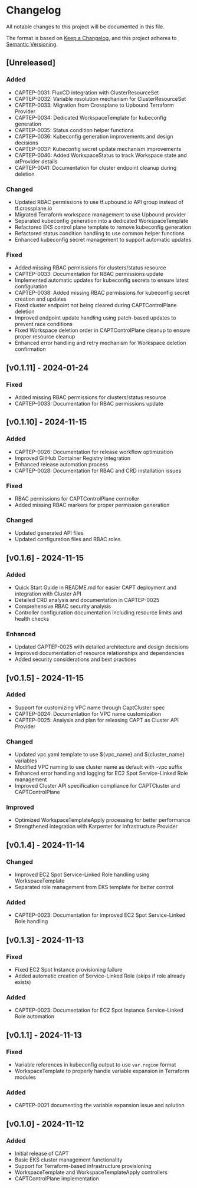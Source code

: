 # Changelog

All notable changes to this project will be documented in this file.

The format is based on [Keep a Changelog](https://keepachangelog.com/en/1.0.0/),
and this project adheres to [Semantic Versioning](https://semver.org/spec/v2.0.0.html).

## [Unreleased]

### Added
- CAPTEP-0031: FluxCD integration with ClusterResourceSet
- CAPTEP-0032: Variable resolution mechanism for ClusterResourceSet
- CAPTEP-0033: Migration from Crossplane to Upbound Terraform Provider
- CAPTEP-0034: Dedicated WorkspaceTemplate for kubeconfig generation
- CAPTEP-0035: Status condition helper functions
- CAPTEP-0036: Kubeconfig generation improvements and design decisions
- CAPTEP-0037: Kubeconfig secret update mechanism improvements
- CAPTEP-0040: Added WorkspaceStatus to track Workspace state and atProvider details
- CAPTEP-0041: Documentation for cluster endpoint cleanup during deletion

### Changed
- Updated RBAC permissions to use tf.upbound.io API group instead of tf.crossplane.io
- Migrated Terraform workspace management to use Upbound provider
- Separated kubeconfig generation into a dedicated WorkspaceTemplate
- Refactored EKS control plane template to remove kubeconfig generation
- Refactored status condition handling to use common helper functions
- Enhanced kubeconfig secret management to support automatic updates

### Fixed
- Added missing RBAC permissions for clusters/status resource
- CAPTEP-0033: Documentation for RBAC permissions update
- Implemented automatic updates for kubeconfig secrets to ensure latest configuration
- CAPTEP-0038: Added missing RBAC permissions for kubeconfig secret creation and updates
- Fixed cluster endpoint not being cleared during CAPTControlPlane deletion
- Improved endpoint update handling using patch-based updates to prevent race conditions
- Fixed Workspace deletion order in CAPTControlPlane cleanup to ensure proper resource cleanup
- Enhanced error handling and retry mechanism for Workspace deletion confirmation

## [v0.1.11] - 2024-01-24

### Fixed
- Added missing RBAC permissions for clusters/status resource
- CAPTEP-0033: Documentation for RBAC permissions update

## [v0.1.10] - 2024-11-15

### Added
- CAPTEP-0026: Documentation for release workflow optimization
- Improved GitHub Container Registry integration
- Enhanced release automation process
- CAPTEP-0028: Documentation for RBAC and CRD installation issues

### Fixed
- RBAC permissions for CAPTControlPlane controller
- Added missing RBAC markers for proper permission generation

### Changed
- Updated generated API files
- Updated configuration files and RBAC roles

## [v0.1.6] - 2024-11-15

### Added
- Quick Start Guide in README.md for easier CAPT deployment and integration with Cluster API
- Detailed CRD analysis and documentation in CAPTEP-0025
- Comprehensive RBAC security analysis
- Controller configuration documentation including resource limits and health checks

### Enhanced
- Updated CAPTEP-0025 with detailed architecture and design decisions
- Improved documentation of resource relationships and dependencies
- Added security considerations and best practices

## [v0.1.5] - 2024-11-15

### Added
- Support for customizing VPC name through CaptCluster spec
- CAPTEP-0024: Documentation for VPC name customization
- CAPTEP-0025: Analysis and plan for releasing CAPT as Cluster API Provider

### Changed
- Updated vpc.yaml template to use ${vpc_name} and ${cluster_name} variables
- Modified VPC naming to use cluster name as default with -vpc suffix
- Enhanced error handling and logging for EC2 Spot Service-Linked Role management
- Improved Cluster API specification compliance for CAPTCluster and CAPTControlPlane

### Improved
- Optimized WorkspaceTemplateApply processing for better performance
- Strengthened integration with Karpenter for Infrastructure Provider

## [v0.1.4] - 2024-11-14

### Changed
- Improved EC2 Spot Service-Linked Role handling using WorkspaceTemplate
- Separated role management from EKS template for better control

### Added
- CAPTEP-0023: Documentation for improved EC2 Spot Service-Linked Role handling

## [v0.1.3] - 2024-11-13

### Fixed
- Fixed EC2 Spot Instance provisioning failure
- Added automatic creation of Service-Linked Role (skips if role already exists)

### Added
- CAPTEP-0023: Documentation for EC2 Spot Instance Service-Linked Role automation

## [v0.1.1] - 2024-11-13

### Fixed
- Variable references in kubeconfig output to use `var.region` format
- WorkspaceTemplate to properly handle variable expansion in Terraform modules

### Added
- CAPTEP-0021 documenting the variable expansion issue and solution

## [v0.1.0] - 2024-11-12

### Added
- Initial release of CAPT
- Basic EKS cluster management functionality
- Support for Terraform-based infrastructure provisioning
- WorkspaceTemplate and WorkspaceTemplateApply controllers
- CAPTControlPlane implementation
